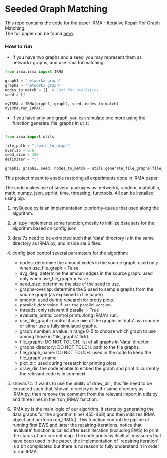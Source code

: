 # Seeded Graph Matching


This repo contains the code for the paper IRMA - Iterative Repair For Graph Matching.  
The full paper can be found [here](https://arxiv.org/abs/2208.09164).

### How to run
* If you have two graphs and a seed, you may represent them as networkx graphs, and use Irma for matching:

```python
from irma.irma import IRMA

graph1 = "networkx graph"
graph2 = "networkx graph"
nodes_to_match = []  # Just for statistics
seed = []

myIRMA = IRMA(graph1, graph2, seed, nodes_to_match)
myIRMA.run_IRMA()

```

* If you have only one graph, you can simulate one more using the function generate_file_graphs in utils:

```python

from irma import utils

file_path = "./path_to_graph"
overlap = 0.6
seed_size = 100
delimiter = ","

graph1, graph2, seed, nodes_to_match = utils.generate_file_graphs(file_path, overlap, seed_size, delimiter=delimiter)
```




This project meant to enable restoring all experiments done in IRMA paper.

The code makes use of several packages as:
networkx, random, matplotlib, math, numpy, json, pprint, time, threading, functools.
All can be installed using pip.

1. myQueue.py is an implementation to priority-queue that used along the algorithm.

2. utils.py implements some function, mostly to initilize data sets for the algorithm based on config.json

3. data.7z need to be extracted such that 'data' directory is in the same directory as IRMA.py, and inside are 6 files.

4. config.json control several parameters for the algorithm:
   - nodes: determine the amount nodes in the source graph. used only when use_file_graph = False.
   - avg_deg: determine the amount edges in the source graph. used only when use_file_graph = False.
   - seed_size: determine the size of the seed to use.
   - graphs-overlap: determine the S used to sample graphs from the source graph (as explained in the paper)
   - smooth: used during research for pretty plots.
   - parallel: determine if use the parallel version.
   - threads: only relevant if parallel = True
   - evaluate_prints: control prints along IRMA's run.
   - use_file_graph: control if use one of the graphs in 'data' as a source or either use a fully simulated graphs.
   - graph_number: a value in range 0-5 to choose which graph to use among those in 'file_graphs' field.
   - file_graphs: DO NOT TOUCH. list of all graphs in 'data' director.
   - graphs_directory: DO NOT TOUCH. path to the file graphs.
   - file_graph_name: DO NOT TOUCH. used in the code to keep the file_graph's name.
   - plot_dir: used during research for printing plots.
   - draw_dir: the code enable to embed the graph and print it. currently the relevant code is in comment.

5. shoval.7z: If wants to use the ability of draw_dir , this file need to be extracted such that 'shoval' directory is in thr same directory as IRMA.py.
then remove the comment from the relevant import in utils.py and three lines in the 'run_IRMA' function.

6. IRMA.py is the main logic of our algorithm.
   It starts by generating the data graphs for the algorithm (lines 455-468)
   and then initilizes IRMA object and perform run_IRMA(). This function
   control the pipline of running first EWS and latter the repairing-iterations.
   notice that 'evaluate' function is called after each iteration (including EWS)
   to print the status of our current map. 
   The code prints by itself all measures that have been used in the paper. 
   the implementation of 'repairing iteration' is a bit complicated but there is no reason to fully understand it in order to run IRMA. 